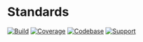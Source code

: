 # Standards

[![Build](https://img.shields.io/github/actions/workflow/status/frictionlessdata/standards/general.yaml?branch=main)](https://github.com/frictionlessdata/standards/actions)
[![Coverage](https://img.shields.io/codecov/c/github/frictionlessdata/standards/main)](https://codecov.io/gh/frictionlessdata/standards)
[![Codebase](https://img.shields.io/badge/codebase-github-brightgreen)](https://github.com/frictionlessdata/standards)
[![Support](https://img.shields.io/badge/support-slack-brightgreen)](https://join.slack.com/t/frictionlessdata/shared_invite/zt-17kpbffnm-tRfDW_wJgOw8tJVLvZTrBg)
